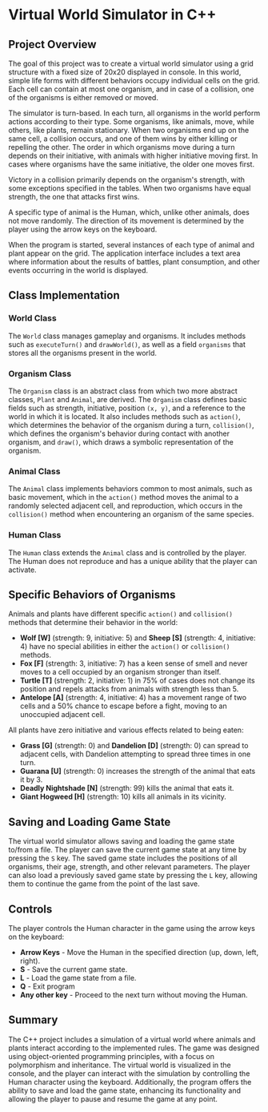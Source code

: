 # Virtual World Simulator in C++

## Project Overview

The goal of this project was to create a virtual world simulator using a grid structure with a fixed size of 20x20 displayed in console. In this world, simple life forms with different behaviors occupy individual cells on the grid. Each cell can contain at most one organism, and in case of a collision, one of the organisms is either removed or moved.

The simulator is turn-based. In each turn, all organisms in the world perform actions according to their type. Some organisms, like animals, move, while others, like plants, remain stationary. When two organisms end up on the same cell, a collision occurs, and one of them wins by either killing or repelling the other. The order in which organisms move during a turn depends on their initiative, with animals with higher initiative moving first. In cases where organisms have the same initiative, the older one moves first.

Victory in a collision primarily depends on the organism's strength, with some exceptions specified in the tables. When two organisms have equal strength, the one that attacks first wins.

A specific type of animal is the Human, which, unlike other animals, does not move randomly. The direction of its movement is determined by the player using the arrow keys on the keyboard.

When the program is started, several instances of each type of animal and plant appear on the grid. The application interface includes a text area where information about the results of battles, plant consumption, and other events occurring in the world is displayed.

## Class Implementation

### World Class

The `World` class manages gameplay and organisms. It includes methods such as `executeTurn()` and `drawWorld()`, as well as a field `organisms` that stores all the organisms present in the world.

### Organism Class

The `Organism` class is an abstract class from which two more abstract classes, `Plant` and `Animal`, are derived. The `Organism` class defines basic fields such as strength, initiative, position `(x, y)`, and a reference to the world in which it is located. It also includes methods such as `action()`, which determines the behavior of the organism during a turn, `collision()`, which defines the organism's behavior during contact with another organism, and `draw()`, which draws a symbolic representation of the organism.

### Animal Class

The `Animal` class implements behaviors common to most animals, such as basic movement, which in the `action()` method moves the animal to a randomly selected adjacent cell, and reproduction, which occurs in the `collision()` method when encountering an organism of the same species.

### Human Class

The `Human` class extends the `Animal` class and is controlled by the player. The Human does not reproduce and has a unique ability that the player can activate.

## Specific Behaviors of Organisms

Animals and plants have different specific `action()` and `collision()` methods that determine their behavior in the world:

- **Wolf [W]** (strength: 9, initiative: 5) and **Sheep [S]** (strength: 4, initiative: 4) have no special abilities in either the `action()` or `collision()` methods.
- **Fox [F]** (strength: 3, initiative: 7) has a keen sense of smell and never moves to a cell occupied by an organism stronger than itself.
- **Turtle [T]** (strength: 2, initiative: 1) in 75% of cases does not change its position and repels attacks from animals with strength less than 5.
- **Antelope [A]** (strength: 4, initiative: 4) has a movement range of two cells and a 50% chance to escape before a fight, moving to an unoccupied adjacent cell.

All plants have zero initiative and various effects related to being eaten:

- **Grass [G]** (strength: 0) and **Dandelion [D]** (strength: 0) can spread to adjacent cells, with Dandelion attempting to spread three times in one turn.
- **Guarana [U]** (strength: 0) increases the strength of the animal that eats it by 3.
- **Deadly Nightshade [N]** (strength: 99) kills the animal that eats it.
- **Giant Hogweed [H]** (strength: 10) kills all animals in its vicinity.

## Saving and Loading Game State

The virtual world simulator allows saving and loading the game state to/from a file. The player can save the current game state at any time by pressing the `S` key. The saved game state includes the positions of all organisms, their age, strength, and other relevant parameters. The player can also load a previously saved game state by pressing the `L` key, allowing them to continue the game from the point of the last save.

## Controls

The player controls the Human character in the game using the arrow keys on the keyboard:

- **Arrow Keys** - Move the Human in the specified direction (up, down, left, right).
- **S** - Save the current game state.
- **L** - Load the game state from a file.
- **Q** - Exit program
- **Any other key** - Proceed to the next turn without moving the Human.

## Summary

The C++ project includes a simulation of a virtual world where animals and plants interact according to the implemented rules. The game was designed using object-oriented programming principles, with a focus on polymorphism and inheritance. The virtual world is visualized in the console, and the player can interact with the simulation by controlling the Human character using the keyboard. Additionally, the program offers the ability to save and load the game state, enhancing its functionality and allowing the player to pause and resume the game at any point.
